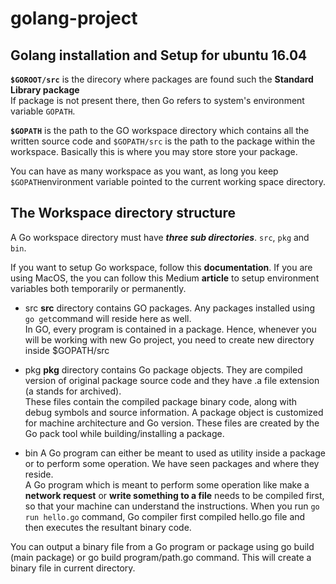 # golang-project

## Golang installation and Setup for ubuntu 16.04

**```$GOROOT/src```**  is the direcory where packages are found such the **Standard Library package** <br/>
If package is not present there, then Go refers to system's environment variable ```GOPATH```.<br>

**```$GOPATH```** is the path to the GO workspace directory which contains all the written source code and ```$GOPATH/src``` is the path to the package within the workspace. Basically this is where you may store store your package. <br/>

You can have as many workspace as you want, as long you keep ```$GOPATH```environment variable pointed to the current working space directory. <br/>


## The Workspace directory structure

A Go workspace directory must have ***three sub directories***. ```src```, ```pkg``` and ```bin```. 

If you want to setup Go workspace, follow this **documentation**. If you are using MacOS, the you can follow this Medium **article** to setup environment variables both temporarily or permanently.<br/>

- src
**src** directory contains GO packages. Any packages installed using ```go get```command will reside here as well.<br/>
In GO, every program is contained in a package. Hence, whenever you will be working with new Go project, you need to create new directory inside $GOPATH/src

- pkg
**pkg** directory contains Go package objects. They are compiled version of original package source code and they have .a file extension (a stands for archived).<br/>
These files contain the compiled package binary code, along with debug symbols and source information. A package object is customized for machine architecture and Go version. These files are created by the Go pack tool while building/installing a package.

- bin
A Go program can either be meant to used as utility inside a package or to perform some operation. We have seen packages and where they reside.<br/>
A Go program which is meant to perform some operation like make a **network request** or **write something to a file** needs to be compiled first, so that your machine can understand the instructions. When you run ```go run hello.go``` command, Go compiler first compiled hello.go file and then executes the resultant binary code.

You can output a binary file from a Go program or package using go build <package-name> (main package) or go build program/path.go command. This will create a binary file in current directory.
